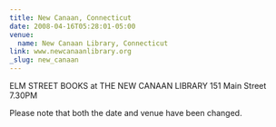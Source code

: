 ```yaml
---
title: New Canaan, Connecticut
date: 2008-04-16T05:28:01-05:00
venue:
  name: New Canaan Library, Connecticut
link: www.newcanaanlibrary.org
_slug: new_canaan
---
```


ELM STREET BOOKS at THE NEW CANAAN LIBRARY
151 Main Street
7.30PM

Please note that both the date and venue have been changed.
